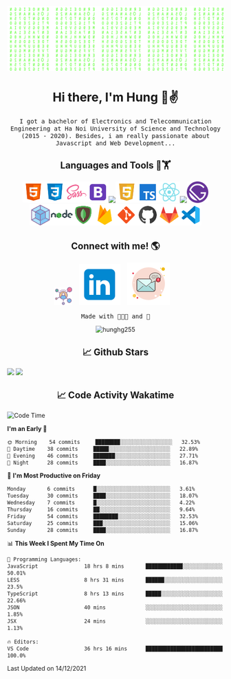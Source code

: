 [![Matrix SVG](https://github.com/hunghg255/hunghg255/blob/master/img/matrix.svg)](https://hunghg255.github.io)

<!-- # 👀 Hi stranger! 👋🏻 -->

<h1 align='center'>Hi there, I'm Hung 👋✌</h1>
<p align="center">
<samp>
I got a bachelor of Electronics and Telecommunication Engineering at Ha Noi University of Science and Technology (2015 - 2020). Besides, i am really passionate about Javascript and Web Development...
</samp>
</p>

<h2 align='center'>Languages and Tools 🔧🏋</h2>

<p align='center'>
<img src="https://github.com/hunghg255/hunghg255/blob/master/img/icons8-html-5.svg" width="50px"><img src="https://github.com/hunghg255/hunghg255/blob/master/img/icons8-css3.svg" width="50px"><img src="https://github.com/hunghg255/hunghg255/blob/master/img/icons8-sass.svg" width="50px"><img src="https://github.com/hunghg255/hunghg255/blob/master/img/icons8-bootstrap.svg" width="50px"><img width="46" src="https://camo.githubusercontent.com/363242675617648bfbedd1610f89ac28df0f9e1bac8749d83109fafdf8524fff/68747470733a2f2f67772e616c697061796f626a656374732e636f6d2f7a6f732f726d73706f7274616c2f4b4470677667754d704766716148506a6963524b2e737667" data-canonical-src="https://gw.alipayobjects.com/zos/rmsportal/KDpgvguMpGfqaHPjicRK.svg" style="max-width:100%;"><img src="https://github.com/hunghg255/hunghg255/blob/master/img/icons8-javascript-logo.svg" width="50px"><img src="https://github.com/hunghg255/hunghg255/blob/master/img/icons8-typescript.svg" width="50px"><img src="https://github.com/hunghg255/hunghg255/blob/master/img/icons8-react.svg" width="50px"><img src="https://camo.githubusercontent.com/92ec9eb7eeab7db4f5919e3205918918c42e6772562afb4112a2909c1aaaa875/68747470733a2f2f6173736574732e76657263656c2e636f6d2f696d6167652f75706c6f61642f76313630373535343338352f7265706f7369746f726965732f6e6578742d6a732f6e6578742d6c6f676f2e706e67" width="50px"><img src="https://github.com/hunghg255/hunghg255/blob/master/img/gatsbyjs-icon.svg" width="50px">

<br/>
<img src="https://github.com/hunghg255/hunghg255/blob/master/img/icons8-webpack.svg" width="50px"><img src="https://github.com/hunghg255/hunghg255/blob/master/img/icons8-nodejs.svg" width="50px"><img src="https://github.com/hunghg255/hunghg255/blob/master/img/icons8-mongodb.svg" width="50px"><img src="https://github.com/hunghg255/hunghg255/blob/master/img/icons8-firebase.svg" width="50px"><img src="https://github.com/hunghg255/hunghg255/blob/master/img/icons8-git.svg" width="50px"><img src="https://github.com/hunghg255/hunghg255/blob/master/img/icons8-github.svg" width="50px"><img src="https://github.com/hunghg255/hunghg255/blob/master/img/icons8-gitlab.svg" width="50px"><img src="https://github.com/hunghg255/hunghg255/blob/master/img/vsc.svg" width="50px">
</p>

<h2 align='center'> Connect with me! 🌎 </h2>

<p align='center'>
<a href="https://hunghg255.github.io/hoang-gia-hung/"><img src="https://github.com/hunghg255/hunghg255/blob/master/img/social-img.png" width="42"/></a>&nbsp;&nbsp;&nbsp;&nbsp;<a href="https://www.linkedin.com/in/hoanggiahung/"><img src="https://github.com/hunghg255/hunghg255/blob/master/img/icons8-linkedin1.svg" /></a>&nbsp;&nbsp;&nbsp;&nbsp;<a href="mailto:giahung197bg@gmail.com?subject=Hi%20Hung"><img src="https://github.com/hunghg255/hunghg255/blob/master/img/icons8-important-mail.svg" /></a>&nbsp;&nbsp;&nbsp;&nbsp;
</p>

<p align='center'><samp>Made with 🧑🏻‍💻 and 🙌</samp></p>
<p align="center"> <img src="https://komarev.com/ghpvc/?username=hunghg255&color=c80000&style=flat" alt="hunghg255" /> </p>

<h2 align='center'> 📈 Github Stars </h2>

 <div>
  <img height="180em" src="https://github-readme-stats.vercel.app/api?username=hunghg255&show_icons=true&theme=ayu-mirage&border_radius=15"/>
  <img height="180em" src="https://github-readme-stats.vercel.app/api/top-langs/?username=hunghg255&theme=ayu-mirage&border_radius=15&layout=compact&langs_count=6"/>
</div> 

<h2 align='center'> 📈 Code Activity Wakatime </h2>

<!--START_SECTION:waka-->
![Code Time](http://img.shields.io/badge/Code%20Time-473%20hrs%2024%20mins-blue)

**I'm an Early 🐤** 

```text
🌞 Morning    54 commits     ████████░░░░░░░░░░░░░░░░░   32.53% 
🌆 Daytime    38 commits     █████░░░░░░░░░░░░░░░░░░░░   22.89% 
🌃 Evening    46 commits     ███████░░░░░░░░░░░░░░░░░░   27.71% 
🌙 Night      28 commits     ████░░░░░░░░░░░░░░░░░░░░░   16.87%

```
📅 **I'm Most Productive on Friday** 

```text
Monday       6 commits      █░░░░░░░░░░░░░░░░░░░░░░░░   3.61% 
Tuesday      30 commits     ████░░░░░░░░░░░░░░░░░░░░░   18.07% 
Wednesday    7 commits      █░░░░░░░░░░░░░░░░░░░░░░░░   4.22% 
Thursday     16 commits     ██░░░░░░░░░░░░░░░░░░░░░░░   9.64% 
Friday       54 commits     ████████░░░░░░░░░░░░░░░░░   32.53% 
Saturday     25 commits     ███░░░░░░░░░░░░░░░░░░░░░░   15.06% 
Sunday       28 commits     ████░░░░░░░░░░░░░░░░░░░░░   16.87%

```


📊 **This Week I Spent My Time On** 

```text
💬 Programming Languages: 
JavaScript               18 hrs 8 mins       ████████████░░░░░░░░░░░░░   50.01% 
LESS                     8 hrs 31 mins       ██████░░░░░░░░░░░░░░░░░░░   23.5% 
TypeScript               8 hrs 13 mins       █████░░░░░░░░░░░░░░░░░░░░   22.66% 
JSON                     40 mins             ░░░░░░░░░░░░░░░░░░░░░░░░░   1.85% 
JSX                      24 mins             ░░░░░░░░░░░░░░░░░░░░░░░░░   1.13%

🔥 Editors: 
VS Code                  36 hrs 16 mins      █████████████████████████   100.0%

```


 Last Updated on 14/12/2021
<!--END_SECTION:waka-->

